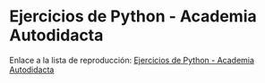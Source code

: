 # Ejercicios de Python - Academia Autodidacta  

Enlace a la lista de reproducción: [Ejercicios de Python - Academia Autodidacta](https://www.youtube.com/playlist?list=PLoRfWwOOv4jyO61oMnqpD6i_0GBNXqzTZ)